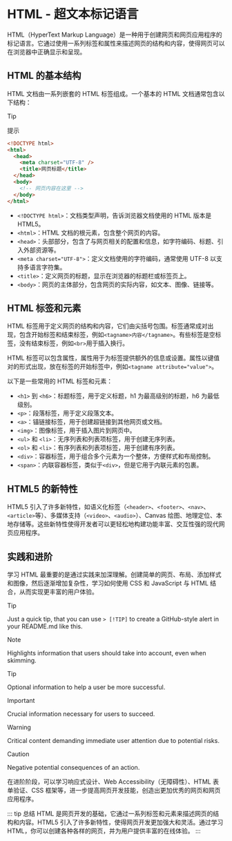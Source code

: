 # HTML - 超文本标记语言

HTML（HyperText Markup Language）是一种用于创建网页和网页应用程序的标记语言。它通过使用一系列标签和属性来描述网页的结构和内容，使得网页可以在浏览器中正确显示和呈现。

## HTML 的基本结构

HTML 文档由一系列嵌套的 HTML 标签组成。一个基本的 HTML 文档通常包含以下结构：

> [!TIP]
> 提示

```html
<!DOCTYPE html>
<html>
  <head>
    <meta charset="UTF-8" />
    <title>网页标题</title>
  </head>
  <body>
    <!-- 网页内容在这里 -->
  </body>
</html>
```

- `<!DOCTYPE html>`：文档类型声明，告诉浏览器文档使用的 HTML 版本是 HTML5。
- `<html>`：HTML 文档的根元素，包含整个网页的内容。
- `<head>`：头部部分，包含了与网页相关的配置和信息，如字符编码、标题、引入外部资源等。
- `<meta charset="UTF-8">`：定义文档使用的字符编码，通常使用 UTF-8 以支持多语言字符集。
- `<title>`：定义网页的标题，显示在浏览器的标题栏或标签页上。
- `<body>`：网页的主体部分，包含网页的实际内容，如文本、图像、链接等。

## HTML 标签和元素

HTML 标签用于定义网页的结构和内容，它们由尖括号包围。标签通常成对出现，包含开始标签和结束标签，例如`<tagname>内容</tagname>`。有些标签是空标签，没有结束标签，例如`<br>`用于插入换行。

HTML 标签可以包含属性，属性用于为标签提供额外的信息或设置。属性以键值对的形式出现，放在标签的开始标签中，例如`<tagname attribute="value">`。

以下是一些常用的 HTML 标签和元素：

- `<h1>` 到 `<h6>`：标题标签，用于定义标题，h1 为最高级别的标题，h6 为最低级别。
- `<p>`：段落标签，用于定义段落文本。
- `<a>`：锚链接标签，用于创建超链接到其他网页或文档。
- `<img>`：图像标签，用于插入图片到网页中。
- `<ul>` 和 `<li>`：无序列表和列表项标签，用于创建无序列表。
- `<ol>` 和 `<li>`：有序列表和列表项标签，用于创建有序列表。
- `<div>`：容器标签，用于组合多个元素为一个整体，方便样式和布局控制。
- `<span>`：内联容器标签，类似于`<div>`，但是它用于内联元素的包裹。

## HTML5 的新特性

HTML5 引入了许多新特性，如语义化标签（`<header>`、`<footer>`、`<nav>`、`<article>`等）、多媒体支持（`<video>`、`<audio>`）、Canvas 绘图、地理定位、本地存储等。这些新特性使得开发者可以更轻松地构建功能丰富、交互性强的现代网页应用程序。

## 实践和进阶

学习 HTML 最重要的是通过实践来加深理解。创建简单的网页、布局、添加样式和图像，然后逐渐增加复杂性，学习如何使用 CSS 和 JavaScript 与 HTML 结合，从而实现更丰富的用户体验。

> [!TIP]
> Just a quick tip, that you can use `> [!TIP]` to create
> a GitHub-style alert in your README.md like this.

> [!NOTE]
> Highlights information that users should take into account, even when skimming.

> [!TIP]
> Optional information to help a user be more successful.

> [!IMPORTANT]
> Crucial information necessary for users to succeed.

> [!WARNING]
> Critical content demanding immediate user attention due to potential risks.

> [!CAUTION]
> Negative potential consequences of an action.

在进阶阶段，可以学习响应式设计、Web Accessibility（无障碍性）、HTML 表单验证、CSS 框架等，进一步提高网页开发技能，创造出更加优秀的网页和网页应用程序。

::: tip 总结
HTML 是网页开发的基础，它通过一系列标签和元素来描述网页的结构和内容。HTML5 引入了许多新特性，使得网页开发更加强大和灵活。通过学习 HTML，你可以创建各种各样的网页，并为用户提供丰富的在线体验。
:::

